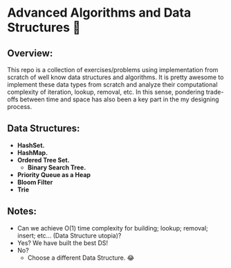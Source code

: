# Advanced Algorithms and Data Structures :evergreen_tree:

## Overview:
This repo is a collection of exercises/problems using implementation from scratch of well know data structures and algorithms. It is pretty awesome to implement these data types from scratch and analyze their computational complexity of iteration, lookup, removal, etc. In this sense, pondering trade-offs between time and space has also been a key part in the my designing process.

## Data Structures:
* **HashSet.**
* **HashMap.**
* **Ordered Tree Set.**
  * **Binary Search Tree.**
* **Priority Queue as a Heap** 
* **Bloom Filter**
* **Trie**

## Notes:
* Can we achieve O(1) time complexity for building; lookup; removal; insert; etc... (Data Structure utopia)?
* Yes? We have built the best DS!
* No?
  * Choose a different Data Structure. :joy:


